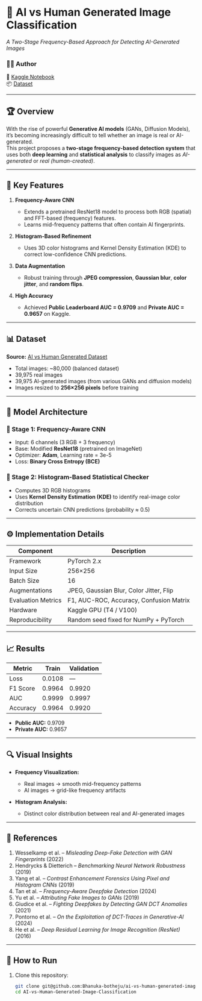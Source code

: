 # 🧠 AI vs Human Generated Image Classification  
*A Two-Stage Frequency-Based Approach for Detecting AI-Generated Images*  

### 👨‍💻 Author    
📘 [Kaggle Notebook](https://www.kaggle.com/code/bhanukacse22/ai-vs-human-generated-image-classification)  
📦 [Dataset](https://www.kaggle.com/datasets/alessandrasala79/ai-vs-human-generated-dataset)

---

## 🏆 Overview  
With the rise of powerful **Generative AI models** (GANs, Diffusion Models), it’s becoming increasingly difficult to tell whether an image is real or AI-generated.  
This project proposes a **two-stage frequency-based detection system** that uses both **deep learning** and **statistical analysis** to classify images as *AI-generated* or *real (human-created)*.

---

## 🧩 Key Features  

1. **Frequency-Aware CNN**  
   - Extends a pretrained ResNet18 model to process both RGB (spatial) and FFT-based (frequency) features.  
   - Learns mid-frequency patterns that often contain AI fingerprints.  

2. **Histogram-Based Refinement**  
   - Uses 3D color histograms and Kernel Density Estimation (KDE) to correct low-confidence CNN predictions.  

3. **Data Augmentation**  
   - Robust training through **JPEG compression**, **Gaussian blur**, **color jitter**, and **random flips**.  

4. **High Accuracy**  
   - Achieved **Public Leaderboard AUC = 0.9709** and **Private AUC = 0.9657** on Kaggle.  

---

## 📊 Dataset  

**Source:** [AI vs Human Generated Dataset](https://www.kaggle.com/datasets/alessandrasala79/ai-vs-human-generated-dataset)  
- Total images: ~80,000 (balanced dataset)  
- 39,975 real images  
- 39,975 AI-generated images (from various GANs and diffusion models)  
- Images resized to **256×256 pixels** before training  

---

## 🧠 Model Architecture  

### 🔹 Stage 1: Frequency-Aware CNN  
- Input: 6 channels (3 RGB + 3 frequency)  
- Base: Modified **ResNet18** (pretrained on ImageNet)  
- Optimizer: **Adam**, Learning rate = 3e-5  
- Loss: **Binary Cross Entropy (BCE)**  

### 🔹 Stage 2: Histogram-Based Statistical Checker  
- Computes 3D RGB histograms  
- Uses **Kernel Density Estimation (KDE)** to identify real-image color distribution  
- Corrects uncertain CNN predictions (probability ≈ 0.5)  

---

## ⚙️ Implementation Details  

| Component | Description |
|------------|-------------|
| Framework | PyTorch 2.x |
| Input Size | 256×256 |
| Batch Size | 16 |
| Augmentations | JPEG, Gaussian Blur, Color Jitter, Flip |
| Evaluation Metrics | F1, AUC-ROC, Accuracy, Confusion Matrix |
| Hardware | Kaggle GPU (T4 / V100) |
| Reproducibility | Random seed fixed for NumPy + PyTorch |

---

## 📈 Results  

| Metric | Train | Validation |
|--------|--------|-------------|
| Loss | 0.0108 | — |
| F1 Score | 0.9964 | 0.9920 |
| AUC | 0.9999 | 0.9997 |
| Accuracy | 0.9964 | 0.9920 |

- **Public AUC:** 0.9709  
- **Private AUC:** 0.9657  

---

## 🔍 Visual Insights  

- **Frequency Visualization:**  
  - Real images → smooth mid-frequency patterns  
  - AI images → grid-like frequency artifacts  

- **Histogram Analysis:**  
  - Distinct color distribution between real and AI-generated images  

---

## 🧾 References  

1. Wesselkamp et al. – *Misleading Deep-Fake Detection with GAN Fingerprints* (2022)  
2. Hendrycks & Dietterich – *Benchmarking Neural Network Robustness* (2019)  
3. Yang et al. – *Contrast Enhancement Forensics Using Pixel and Histogram CNNs* (2019)  
4. Tan et al. – *Frequency-Aware Deepfake Detection* (2024)  
5. Yu et al. – *Attributing Fake Images to GANs* (2019)  
6. Giudice et al. – *Fighting Deepfakes by Detecting GAN DCT Anomalies* (2021)  
7. Pontorno et al. – *On the Exploitation of DCT-Traces in Generative-AI* (2024)  
8. He et al. – *Deep Residual Learning for Image Recognition (ResNet)* (2016)  

---

## 🧰 How to Run  

1. Clone this repository:
   ```bash
   git clone git@github.com:Bhanuka-botheju/ai-vs-human-generated-image-classification-.git
   cd AI-vs-Human-Generated-Image-Classification
